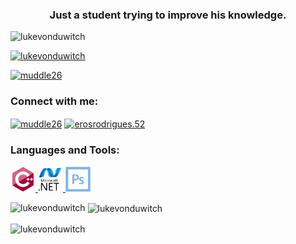 <h3 align="center">Just a student trying to improve his knowledge.</h3>

<p align="left"> <img src="https://komarev.com/ghpvc/?username=lukevonduwitch&label=Profile%20views&color=0e75b6&style=flat" alt="lukevonduwitch" /> </p>

<p align="left"> <a href="https://github.com/ryo-ma/github-profile-trophy"><img src="https://github-profile-trophy.vercel.app/?username=lukevonduwitch" alt="lukevonduwitch" /></a> </p>

<p align="left"> <a href="https://twitter.com/muddle26" target="blank"><img src="https://img.shields.io/twitter/follow/muddle26?logo=twitter&style=for-the-badge" alt="muddle26" /></a> </p>

<h3 align="left">Connect with me:</h3>
<p align="left">
<a href="https://twitter.com/muddle26" target="blank"><img align="center" src="https://raw.githubusercontent.com/rahuldkjain/github-profile-readme-generator/master/src/images/icons/Social/twitter.svg" alt="muddle26" height="30" width="40" /></a>
<a href="https://instagram.com/erosrodrigues.52" target="blank"><img align="center" src="https://raw.githubusercontent.com/rahuldkjain/github-profile-readme-generator/master/src/images/icons/Social/instagram.svg" alt="erosrodrigues.52" height="30" width="40" /></a>
</p>

<h3 align="left">Languages and Tools:</h3>
<p align="left"> <a href="https://www.w3schools.com/cpp/" target="_blank"> <img src="https://raw.githubusercontent.com/devicons/devicon/master/icons/cplusplus/cplusplus-original.svg" alt="cplusplus" width="40" height="40"/> </a> <a href="https://dotnet.microsoft.com/" target="_blank"> <img src="https://raw.githubusercontent.com/devicons/devicon/master/icons/dot-net/dot-net-original-wordmark.svg" alt="dotnet" width="40" height="40"/> </a> <a href="https://www.photoshop.com/en" target="_blank"> <img src="https://raw.githubusercontent.com/devicons/devicon/master/icons/photoshop/photoshop-line.svg" alt="photoshop" width="40" height="40"/> </a> </p>

<p><img align="left" src="https://github-readme-stats.vercel.app/api/top-langs?username=lukevonduwitch&show_icons=true&locale=en&layout=compact" alt="lukevonduwitch" /></p>

<p>&nbsp;<img align="center" src="https://github-readme-stats.vercel.app/api?username=lukevonduwitch&show_icons=true&locale=en" alt="lukevonduwitch" /></p>

<p><img align="center" src="https://github-readme-streak-stats.herokuapp.com/?user=lukevonduwitch&" alt="lukevonduwitch" /></p>

